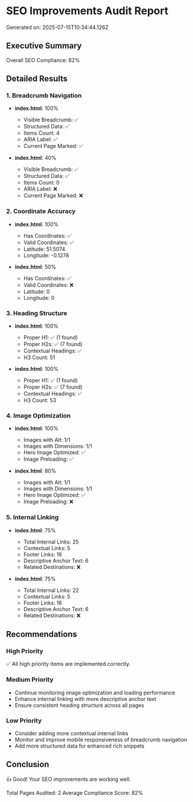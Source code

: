 
# SEO Improvements Audit Report
Generated on: 2025-07-15T10:34:44.126Z

## Executive Summary
Overall SEO Compliance: 82%

## Detailed Results

### 1. Breadcrumb Navigation

- **index.html**: 100%
  - Visible Breadcrumb: ✅
  - Structured Data: ✅
  - Items Count: 4
  - ARIA Label: ✅
  - Current Page Marked: ✅

- **index.html**: 40%
  - Visible Breadcrumb: ✅
  - Structured Data: ✅
  - Items Count: 0
  - ARIA Label: ❌
  - Current Page Marked: ❌


### 2. Coordinate Accuracy

- **index.html**: 100%
  - Has Coordinates: ✅
  - Valid Coordinates: ✅
  - Latitude: 51.5074
  - Longitude: -0.1278

- **index.html**: 50%
  - Has Coordinates: ✅
  - Valid Coordinates: ❌
  - Latitude: 0
  - Longitude: 0


### 3. Heading Structure

- **index.html**: 100%
  - Proper H1: ✅ (1 found)
  - Proper H2s: ✅ (7 found)
  - Contextual Headings: ✅
  - H3 Count: 51

- **index.html**: 100%
  - Proper H1: ✅ (1 found)
  - Proper H2s: ✅ (7 found)
  - Contextual Headings: ✅
  - H3 Count: 53


### 4. Image Optimization

- **index.html**: 100%
  - Images with Alt: 1/1
  - Images with Dimensions: 1/1
  - Hero Image Optimized: ✅
  - Image Preloading: ✅

- **index.html**: 80%
  - Images with Alt: 1/1
  - Images with Dimensions: 1/1
  - Hero Image Optimized: ✅
  - Image Preloading: ❌


### 5. Internal Linking

- **index.html**: 75%
  - Total Internal Links: 25
  - Contextual Links: 5
  - Footer Links: 16
  - Descriptive Anchor Text: 6
  - Related Destinations: ❌

- **index.html**: 75%
  - Total Internal Links: 22
  - Contextual Links: 5
  - Footer Links: 16
  - Descriptive Anchor Text: 6
  - Related Destinations: ❌


## Recommendations

### High Priority
✅ All high priority items are implemented correctly.

### Medium Priority
- Continue monitoring image optimization and loading performance
- Enhance internal linking with more descriptive anchor text
- Ensure consistent heading structure across all pages

### Low Priority
- Consider adding more contextual internal links
- Monitor and improve mobile responsiveness of breadcrumb navigation
- Add more structured data for enhanced rich snippets

## Conclusion
👍 Good! Your SEO improvements are working well.

Total Pages Audited: 2
Average Compliance Score: 82%
